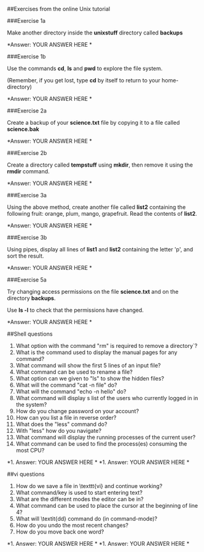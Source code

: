 ##Exercises from the online Unix tutorial

###Exercise 1a

Make another directory inside the **unixstuff** directory called **backups**

*Answer: YOUR ANSWER HERE * 

###Exercise 1b

Use the commands **cd**, **ls** and **pwd** to explore the file system.

(Remember, if you get lost, type **cd** by itself to return to your home-directory)

*Answer: YOUR ANSWER HERE * 

###Exercise 2a

Create a backup of your **science.txt** file by copying it to a file called **science.bak**

*Answer: YOUR ANSWER HERE * 

###Exercise 2b

Create a directory called **tempstuff** using **mkdir**, then remove it using the **rmdir** command.

*Answer: YOUR ANSWER HERE * 

###Exercise 3a

Using the above method, create another file called **list2** containing the following fruit: orange, plum, mango, grapefruit. Read the contents of **list2**.

*Answer: YOUR ANSWER HERE * 

###Exercise 3b

Using pipes, display all lines of **list1** and **list2** containing the letter 'p', and sort the result.

*Answer: YOUR ANSWER HERE * 

###Exercise 5a

Try changing access permissions on the file **science.txt** and on the directory **backups**.

Use **ls -l** to check that the permissions have changed.

*Answer: YOUR ANSWER HERE * 

##Shell questions

1. What option with the command "rm" is required to remove a directory`?
1. What is the command used to display the manual pages for any command?
1. What command will show the first 5 lines of an input file?
1. What command can be used to rename a file?
1. What option can we given to "ls" to show the hidden files?
1. What will the command "cat -n file" do?
1. What will the command "echo -n hello" do?
1. What command will display s list of the users who currently logged in in the system?
1. How do you change password on your account?
1. How can you list a file in reverse order?
1. What does the "less" command do?
1. With "less" how do you navigate?
1. What command will display the running processes of the current user?
1. What command can be used to find the process(es) consuming the most CPU?

*1. Answer: YOUR ANSWER HERE * 
*1. Answer: YOUR ANSWER HERE * 

##vi questions
1. How do we save a file in \texttt{vi} and continue working?
1. What command/key is used to start entering text?
1. What are the different modes the editor can be in?
1. What command can be used to place the cursor at the beginning of line 4?
1. What will \textit{dd} command do (in command-mode)?
1. How do you undo the most recent changes?
1. How do you move back one word?

*1. Answer: YOUR ANSWER HERE * 
*1. Answer: YOUR ANSWER HERE * 
